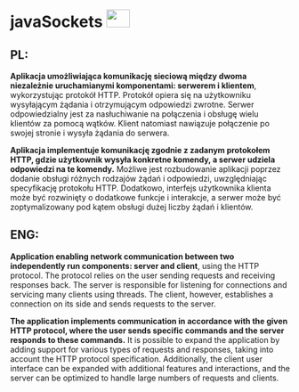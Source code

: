 # javaSockets <img src="https://raw.githubusercontent.com/jmnote/z-icons/master/svg/java.svg" width="42" height="32">

## **PL:**
**Aplikacja umożliwiająca komunikację sieciową między dwoma niezależnie uruchamianymi komponentami: serwerem i klientem**, wykorzystując protokół HTTP. Protokół opiera się na użytkowniku wysyłającym żądania i otrzymującym odpowiedzi zwrotne. Serwer odpowiedzialny jest za nasłuchiwanie na połączenia i obsługę wielu klientów za pomocą wątków. Klient natomiast nawiązuje połączenie po swojej stronie i wysyła żądania do serwera.

**Aplikacja implementuje komunikację zgodnie z zadanym protokołem HTTP, gdzie użytkownik wysyła konkretne komendy, a serwer udziela odpowiedzi na te komendy.** Możliwe jest rozbudowanie aplikacji poprzez dodanie obsługi różnych rodzajów żądań i odpowiedzi, uwzględniając specyfikację protokołu HTTP. Dodatkowo, interfejs użytkownika klienta może być rozwinięty o dodatkowe funkcje i interakcje, a serwer może być zoptymalizowany pod kątem obsługi dużej liczby żądań i klientów.

## **ENG:**
**Application enabling network communication between two independently run components: server and client**, using the HTTP protocol. The protocol relies on the user sending requests and receiving responses back. The server is responsible for listening for connections and servicing many clients using threads. The client, however, establishes a connection on its side and sends requests to the server.

**The application implements communication in accordance with the given HTTP protocol, where the user sends specific commands and the server responds to these commands.** It is possible to expand the application by adding support for various types of requests and responses, taking into account the HTTP protocol specification. Additionally, the client user interface can be expanded with additional features and interactions, and the server can be optimized to handle large numbers of requests and clients.
